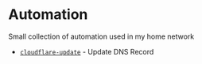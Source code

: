 # Automation

Small collection of automation used in my home network

* [`cloudflare-update`](/automation/ddns/) - Update DNS Record